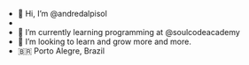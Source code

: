 - 👋 Hi, I’m @andredalpisol
- 
- 🌱 I’m currently learning programming at @soulcodeacademy
- 💞️ I’m looking to learn and grow more and more.
- 🇧🇷 Porto Alegre, Brazil 
<!---
andredalpisol/andredalpisol is a ✨ special ✨ repository because its `README.md` (this file) appears on your GitHub profile.
You can click the Preview link to take a look at your changes.
--->

